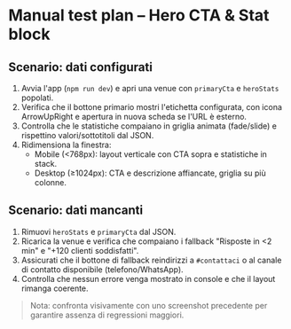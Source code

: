 # Manual test plan – Hero CTA & Stat block

## Scenario: dati configurati
1. Avvia l'app (`npm run dev`) e apri una venue con `primaryCta` e `heroStats` popolati.
2. Verifica che il bottone primario mostri l'etichetta configurata, con icona ArrowUpRight e apertura in nuova scheda se l'URL è esterno.
3. Controlla che le statistiche compaiano in griglia animata (fade/slide) e rispettino valori/sottotitoli dal JSON.
4. Ridimensiona la finestra:
   - Mobile (<768px): layout verticale con CTA sopra e statistiche in stack.
   - Desktop (≥1024px): CTA e descrizione affiancate, griglia su più colonne.

## Scenario: dati mancanti
1. Rimuovi `heroStats` e `primaryCta` dal JSON.
2. Ricarica la venue e verifica che compaiano i fallback "Risposte in <2 min" e "+120 clienti soddisfatti".
3. Assicurati che il bottone di fallback reindirizzi a `#contattaci` o al canale di contatto disponibile (telefono/WhatsApp).
4. Controlla che nessun errore venga mostrato in console e che il layout rimanga coerente.

> Nota: confronta visivamente con uno screenshot precedente per garantire assenza di regressioni maggiori.
